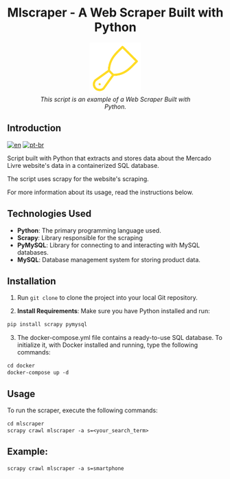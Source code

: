 <h1 align="center">Mlscraper - A Web Scraper Built with Python</h1>
<p align="center">
  <img src="scraper-logo.png" alt="ML-Scraper-logo" width="120px" height="120px"/>
  <br>
  <i>This script is an example of a Web Scraper Built with
    <br>Python.</i>
  <br>
</p>


## Introduction

[![en](https://img.shields.io/badge/lang-en-red.svg?style=flat-square)](https://github.com/nothingnothings/mlscraper)
[![pt-br](https://img.shields.io/badge/lang-pt--br-green.svg?style=flat-square)](https://github.com/nothingnothings/mlscraper/blob/master/README.pt-br.md)

Script built with Python that extracts and stores data about the Mercado Livre website's data in a containerized SQL database.

The script uses scrapy for the website's scraping.

For more information about its usage, read the instructions below.


## Technologies Used


- **Python**: The primary programming language used.
- **Scrapy**: Library responsible for the scraping
- **PyMySQL**: Library for connecting to and interacting with MySQL databases.
- **MySQL**: Database management system for storing product data.



## Installation

1. Run `git clone` to clone the project into your local Git repository.


2. **Install Requirements**: Make sure you have Python installed and run:


```bash 
pip install scrapy pymysql
```

3. The docker-compose.yml file contains a ready-to-use SQL database. To initialize it, with Docker installed and running, type the following commands:


```
cd docker
docker-compose up -d
```


## Usage

To run the scraper, execute the following commands:

```
cd mlscraper
scrapy crawl mlscraper -a s=<your_search_term>

```


## Example:

```
scrapy crawl mlscraper -a s=smartphone
```